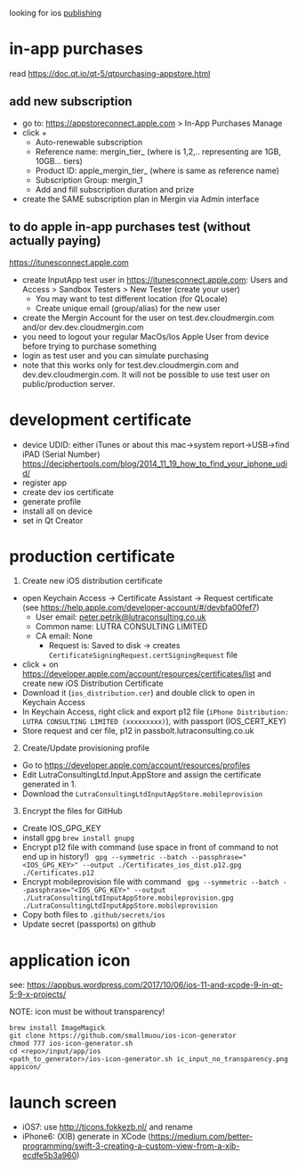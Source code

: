 looking for ios [publishing](./publishing.md)

# in-app purchases

read https://doc.qt.io/qt-5/qtpurchasing-appstore.html

## add new subscription
- go to: https://appstoreconnect.apple.com > In-App Purchases Manage
- click +
    - Auto-renewable subscription
    - Reference name: mergin_tier_<x> (where <x> is 1,2,.. representing are 1GB, 10GB... tiers)
    - Product ID: apple_mergin_tier_<x> (where <x> is same as reference name)
    - Subscription Group: mergin_1
    - Add and fill subscription duration and prize
- create the SAME subscription plan in Mergin via Admin interface

## to do apple in-app purchases test (without actually paying)
https://itunesconnect.apple.com

- create InputApp test user in https://itunesconnect.apple.com: Users and Access > Sandbox Testers > New Tester (create your user)
    - You may want to test different location (for QLocale)
    - Create unique email (group/alias) for the new user 
- create the Mergin Account for the user on test.dev.cloudmergin.com and/or dev.dev.cloudmergin.com
- you need to logout your regular MacOs/Ios Apple User from device before trying to purchase something
- login as test user and you can simulate purchasing
- note that this works only for test.dev.cloudmergin.com and dev.dev.cloudmergin.com. It will not be possible to use test user on public/production server.

# development certificate

- device UDID: either iTunes or about this mac->system report->USB->find iPAD (Serial Number)
https://deciphertools.com/blog/2014_11_19_how_to_find_your_iphone_udid/
- register app
- create dev ios certificate
- generate profile
- install all on device
- set in Qt Creator

# production certificate

1. Create new iOS distribution certificate
- open Keychain Access -> Certificate Assistant -> Request certificate (see https://help.apple.com/developer-account/#/devbfa00fef7)
   - User email: peter.petrik@lutraconsulting.co.uk
   - Common name: LUTRA CONSULTING LIMITED
   - CA email: None 
      - Request is: Saved to disk
  -> creates `CertificateSigningRequest.certSigningRequest` file
- click + on https://developer.apple.com/account/resources/certificates/list and create new iOS Distribution Certificate
- Download it (`ios_distribution.cer`) and double click to open in Keychain Access 
- In Keychain Access, right click and export p12 file (`iPhone Distribution: LUTRA CONSULTING LIMITED (xxxxxxxxx)`), with passport (IOS_CERT_KEY)
- Store request and cer file, p12 in passbolt.lutraconsulting.co.uk

2. Create/Update provisioning profile 
- Go to https://developer.apple.com/account/resources/profiles
- Edit LutraConsultingLtd.Input.AppStore and assign the certificate generated in 1.
- Download the `LutraConsultingLtdInputAppStore.mobileprovision`

3. Encrypt the files for GitHub
- Create IOS_GPG_KEY
- install gpg `brew install gnupg`  
- Encrypt p12 file with command (use space in front of command to not end up in history!) ` gpg --symmetric --batch --passphrase="<IOS_GPG_KEY>" --output ./Certificates_ios_dist.p12.gpg ./Certificates.p12`
- Encrypt mobileprovision file with command ` gpg --symmetric --batch --passphrase="<IOS_GPG_KEY>" --output ./LutraConsultingLtdInputAppStore.mobileprovision.gpg ./LutraConsultingLtdInputAppStore.mobileprovision`
- Copy both files to `.github/secrets/ios`
- Update secret (passports) on github


# application icon

see: https://appbus.wordpress.com/2017/10/06/ios-11-and-xcode-9-in-qt-5-9-x-projects/

NOTE: icon must be without transparency!

```
brew install ImageMagick
git clone https://github.com/smallmuou/ios-icon-generator
chmod 777 ios-icon-generator.sh
cd <repo>/input/app/ios
<path_to_generator>/ios-icon-generator.sh ic_input_no_transparency.png appicon/
```

# launch screen
- iOS7: use http://ticons.fokkezb.nl/ and rename
- iPhone6: (XIB) generate in XCode (https://medium.com/better-programming/swift-3-creating-a-custom-view-from-a-xib-ecdfe5b3a960)
